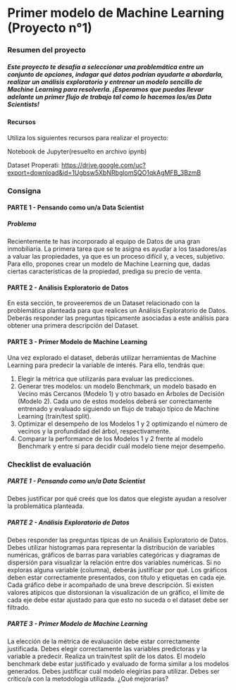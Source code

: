 # Primer modelo de Machine Learning (Proyecto n°1)

### Resumen del proyecto
##### Este proyecto te desafía a seleccionar una problemática entre un conjunto de opciones, indagar qué datos podrían ayudarte a abordarla, realizar un análisis exploratorio y entrenar un modelo sencillo de Machine Learning para resolverla. ¡Esperamos que puedas llevar adelante un primer flujo de trabajo tal como lo hacemos los/as Data Scientists!

#### Recursos
Utiliza los siguientes recursos para realizar el proyecto:

Notebook de Jupyter(resuelto en archivo ipynb)

Dataset Properati: https://drive.google.com/uc?export=download&id=1Ugbsw5XbNRbglomSQO1qkAgMFB_3BzmB


### Consigna

#### PARTE 1 - Pensando como un/a Data Scientist

##### Problema
Recientemente te has incorporado al equipo de Datos de una gran inmobiliaria. La primera tarea que se te asigna es ayudar a los tasadores/as a valuar las propiedades, ya que es un proceso difícil y, a veces, subjetivo. Para ello, propones crear un modelo de Machine Learning que, dadas ciertas características de la propiedad, prediga su precio de venta.

#### PARTE 2 - Análisis Exploratorio de Datos

En esta sección, te proveeremos de un Dataset relacionado con la problemática planteada para que realices un Análisis Exploratorio de Datos. Deberás responder las preguntas típicamente asociadas a este análisis para obtener una primera descripción del Dataset.

#### PARTE 3 - Primer Modelo de Machine Learning

Una vez explorado el dataset, deberás utilizar herramientas de Machine Learning para predecir la variable de interés. Para ello, tendrás que:

1) Elegir la métrica que utilizarás para evaluar las predicciones.
2) Generar tres modelos: un modelo Benchmark, un modelo basado en Vecino más Cercanos (Modelo 1) y otro basado en Árboles de Decisión (Modelo 2). Cada uno de estos modelos deberá ser correctamente entrenado y evaluado siguiendo un flujo de trabajo típico de Machine Learning (train/test split).
3) Optimizar el desempeño de los Modelos 1 y 2 optimizando el número de vecinos y la profundidad del árbol, respectivamente.
4) Comparar la performance de los Modelos 1 y 2 frente al modelo Benchmark y entre sí para decidir cuál modelo tiene mejor desempeño.

### Checklist de evaluación

##### PARTE 1 - Pensando como un/a Data Scientist

Debes justificar por qué creés que los datos que elegiste ayudan a resolver la problemática planteada.

##### PARTE 2 - Análisis Exploratorio de Datos

Debes responder las preguntas típicas de un Análisis Exploratorio de Datos.
Debes utilizar histogramas para representar la distribución de variables numéricas, gráficos de barras para variables categóricas y diagramas de dispersión para visualizar la relación entre dos variables numéricas. Si no exploras alguna variable (columna), deberás justificar por qué.
Los gráficos deben estar correctamente presentados, con título y etiquetas en cada eje. Cada gráfico debe ir acompañado de una breve descripción. Si existen valores atípicos que distorsionan la visualización de un gráfico, el límite de cada eje debe estar ajustado para que esto no suceda o el dataset debe ser filtrado.

##### PARTE 3 - Primer Modelo de Machine Learning

La elección de la métrica de evaluación debe estar correctamente justificada.
Debes elegir correctamente las variables predictoras y la variable a predecir.
Realiza un train/test split de los datos.
El modelo benchmark debe estar justificado y evaluado de forma similar a los modelos generados.
Debes justificar cuál modelo elegirías para utilizar.
Debes ser crítico/a con la metodología utilizada. ¿Qué mejorarías?
